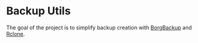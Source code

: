 Backup Utils
============

The goal of the project is to simplify backup creation with [BorgBackup](https://www.borgbackup.org/) and [Rclone](https://rclone.org).
